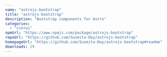 ```yaml
---
name: "astrojs-bootstrap"
title: "astrojs-bootstrap"
description: "Bootstrap components for Astro"
categories:
  - "css+ui"
npmUrl: "https://www.npmjs.com/package/astrojs-bootstrap"
repoUrl: "https://github.com/Susmita-Dey/astrojs-bootstrap"
homepageUrl: "https://github.com/Susmita-Dey/astrojs-bootstrap#readme"
downloads: 29
---
```


